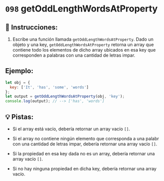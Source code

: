 # `098` getOddLengthWordsAtProperty

## 📝 Instrucciones:

1. Escribe una función llamada `getOddLengthWordsAtProperty`. Dado un objeto y una key, `getOddLengthWordsAtProperty` retorna un array que contiene todo los elementos de dicho array ubicados en esa key que corresponden a palabras con una cantidad de letras impar.

## Ejemplo:

```js
let obj = {
  key: ['It', 'has', 'some', 'words']
};
let output = getOddLengthWordsAtProperty(obj, 'key');
console.log(output); // --> ['has', 'words']
```

## 💡 Pistas:

+ Si el array está vacío, debería retornar un array vacío `[]`.

+ Si el array no contiene ningún elemento que corresponda a una palabr con una cantidad de letras impar, debería retornar una array vacío `[]`.

+ Si la propiedad en esa key dada no es un array, debería retornar una array vacío `[]`.

+ Si no hay ninguna propiedad en dicha key, debería retornar una array vacío.

